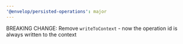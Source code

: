 ```yaml
---
'@envelop/persisted-operations': major
---
```


BREAKING CHANGE: Remove `writeToContext` - now the operation id is always written to the context
